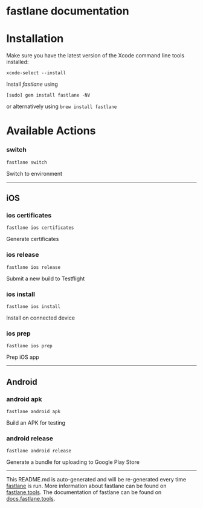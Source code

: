 fastlane documentation
================
# Installation

Make sure you have the latest version of the Xcode command line tools installed:

```
xcode-select --install
```

Install _fastlane_ using
```
[sudo] gem install fastlane -NV
```
or alternatively using `brew install fastlane`

# Available Actions
### switch
```
fastlane switch
```
Switch to environment

----

## iOS
### ios certificates
```
fastlane ios certificates
```
Generate certificates
### ios release
```
fastlane ios release
```
Submit a new build to Testflight
### ios install
```
fastlane ios install
```
Install on connected device
### ios prep
```
fastlane ios prep
```
Prep iOS app

----

## Android
### android apk
```
fastlane android apk
```
Build an APK for testing
### android release
```
fastlane android release
```
Generate a bundle for uploading to Google Play Store

----

This README.md is auto-generated and will be re-generated every time [fastlane](https://fastlane.tools) is run.
More information about fastlane can be found on [fastlane.tools](https://fastlane.tools).
The documentation of fastlane can be found on [docs.fastlane.tools](https://docs.fastlane.tools).
